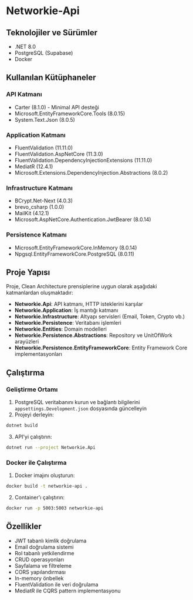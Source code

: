 # Networkie-Api

## Teknolojiler ve Sürümler

- .NET 8.0
- PostgreSQL (Supabase)
- Docker

## Kullanılan Kütüphaneler

### API Katmanı
- Carter (8.1.0) - Minimal API desteği
- Microsoft.EntityFrameworkCore.Tools (8.0.15)
- System.Text.Json (8.0.5)

### Application Katmanı
- FluentValidation (11.11.0)
- FluentValidation.AspNetCore (11.3.0)
- FluentValidation.DependencyInjectionExtensions (11.11.0)
- MediatR (12.4.1)
- Microsoft.Extensions.DependencyInjection.Abstractions (8.0.2)

### Infrastructure Katmanı
- BCrypt.Net-Next (4.0.3)
- brevo_csharp (1.0.0)
- MailKit (4.12.1)
- Microsoft.AspNetCore.Authentication.JwtBearer (8.0.14)

### Persistence Katmanı
- Microsoft.EntityFrameworkCore.InMemory (8.0.14)
- Npgsql.EntityFrameworkCore.PostgreSQL (8.0.11)

## Proje Yapısı

Proje, Clean Architecture prensiplerine uygun olarak aşağıdaki katmanlardan oluşmaktadır:

- **Networkie.Api**: API katmanı, HTTP isteklerini karşılar
- **Networkie.Application**: İş mantığı katmanı
- **Networkie.Infrastructure**: Altyapı servisleri (Email, Token, Crypto vb.)
- **Networkie.Persistence**: Veritabanı işlemleri
- **Networkie.Entities**: Domain modelleri
- **Networkie.Persistence.Abstractions**: Repository ve UnitOfWork arayüzleri
- **Networkie.Persistence.EntityFrameworkCore**: Entity Framework Core implementasyonları

## Çalıştırma

### Geliştirme Ortamı

1. PostgreSQL veritabanını kurun ve bağlantı bilgilerini `appsettings.Development.json` dosyasında güncelleyin
2. Projeyi derleyin:
```bash
dotnet build
```
3. API'yi çalıştırın:
```bash
dotnet run --project Networkie.Api
```

### Docker ile Çalıştırma

1. Docker imajını oluşturun:
```bash
docker build -t networkie-api .
```

2. Container'ı çalıştırın:
```bash
docker run -p 5003:5003 networkie-api
```

## Özellikler

- JWT tabanlı kimlik doğrulama
- Email doğrulama sistemi
- Rol tabanlı yetkilendirme
- CRUD operasyonları
- Sayfalama ve filtreleme
- CORS yapılandırması
- In-memory önbellek
- FluentValidation ile veri doğrulama
- MediatR ile CQRS pattern implementasyonu
